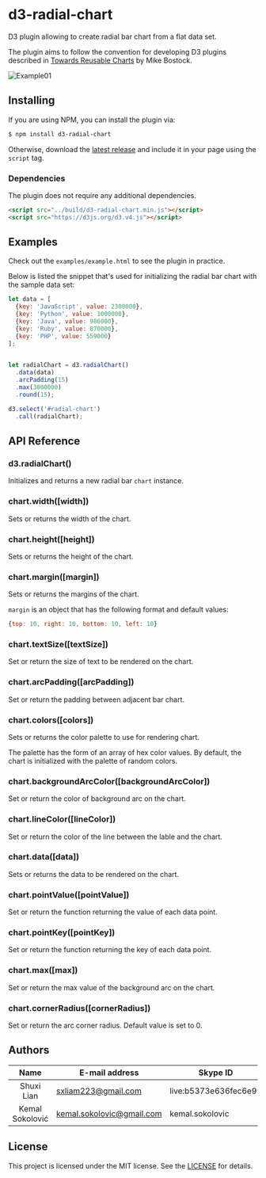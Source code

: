 # d3-radial-chart

D3 plugin allowing to create radial bar chart from a flat data set.

The plugin aims to follow the convention for developing D3 plugins described in [Towards Reusable Charts](https://bost.ocks.org/mike/chart/) by Mike Bostock.

![Example01](https://github.com/ksokolovic/d3-radial/blob/develop/Image/example%20image.png)
<!-- The example address has not been changed -->

## Installing

If you are using NPM, you can install the plugin via:

```sh
$ npm install d3-radial-chart
```

Otherwise, download the [latest release](https://github.com/ksokolovic/d3-radial/releases/latest) and include it in your page using the `script` tag.   
<!-- the address has not been changed. -->

### Dependencies

The plugin does not require any additional dependencies. 

```html
<script src="../build/d3-radial-chart.min.js"></script>
<script src="https://d3js.org/d3.v4.js"></script>
```

## Examples

Check out the `examples/example.html` to see the plugin in practice. 

Below is listed the snippet that's used for initializing the radial bar chart with the sample data set:

```js
let data = [ 
  {key: 'JavaScript', value: 2300000}, 
  {key: 'Python', value: 1000000}, 
  {key: 'Java', value: 986000}, 
  {key: 'Ruby', value: 870000}, 
  {key: 'PHP', value: 559000}
];
          

let radialChart = d3.radialChart()
  .data(data)
  .arcPadding(15)
  .max(3000000)
  .round(15);

d3.select('#radial-chart')
  .call(radialChart);
```

## API Reference

### d3.radialChart()

Initializes and returns a new radial bar `chart` instance.

### chart.width([width])

Sets or returns the width of the chart.

### chart.height([height])

Sets or returns the height of the chart.

### chart.margin([margin])

Sets or returns the margins of the chart.

`margin` is an object that has the following format and default values: 

```js
{top: 10, right: 10, bottom: 10, left: 10}
```

### chart.textSize([textSize])

Set or return the size of text to be rendered on the chart.

### chart.arcPadding([arcPadding])

Set or return the padding between adjacent bar chart.

### chart.colors([colors])

Sets or returns the color palette to use for rendering chart. 

The palette has the form of an array of hex color values. By default, the chart is initialized with the palette of random colors.

### chart.backgroundArcColor([backgroundArcColor])

Set or return the color of background arc on the chart.

### chart.lineColor([lineColor])

Set or return the color of the line between the lable and the chart.

### chart.data([data])

Sets or returns the data to be rendered on the chart.

### chart.pointValue([pointValue])

Set or return the function returning the value of each data point.

### chart.pointKey([pointKey])

Set or return the function returning the key of each data point.

### chart.max([max])

Set or return the max value of the background arc on the chart.

### chart.cornerRadius([cornerRadius])

Set or return the arc corner radius. Default value is set to 0.

## Authors

 Name                | E-mail address            | Skype ID
:-------------------:|---------------------------|-----------------------
 Shuxi Lian          | sxliam223@gmail.com       | live:b5373e636fec6e95
 Kemal Sokolović     | kemal.sokolovic@gmail.com | kemal.sokolovic

## License

This project is licensed under the MIT license. See the [LICENSE](LICENSE) for details.